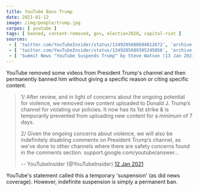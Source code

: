 ```yaml
---
title: YouTube Bans Trump
date: 2021-01-12
image: /img/people/trump.jpg
corpos: [ youtube ]
tags: [ banned, content-removed, gov, election2020, capitol-riot ]
sources:
 - [ 'twitter.com/YouTubeInsider/status/1349205688694812672', 'archive.is/9tYF4' ]
 - [ 'twitter.com/YouTubeInsider/status/1349205689395245056', 'archive.is/awDGL' ]
 - [ 'Summit News "YouTube Suspends Trump" by Steve Watson (13 Jan 2021)', 'summit.news/2021/01/13/youtube-suspends-trump/' ]
---
```


YouTube removed some videos from President Trump's channel and
then permanently banned him without giving a specific reason or citing specific
content.

> 1/ After review, and in light of concerns about the ongoing potential for
> violence, we removed new content uploaded to Donald J. Trump’s channel for
> violating our policies. It now has its 1st strike & is temporarily prevented
> from uploading new content for a *minimum* of 7 days.
>
> 2/ Given the ongoing concerns about violence, we will also be indefinitely
> disabling comments on President Trump’s channel, as we’ve done to other
> channels where there are safety concerns found in the comments section.
> support.google.com/youtube/answer...
>
> -- YouTubeInsider (@YouTubeInsider) [12 Jan 2021](https://archive.is/awDGL)

YouTube's statement called this a temporary 'suspension' (as did news
coverage). However, indefinite suspension is simply a permanent ban.

